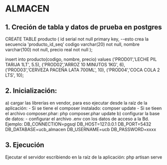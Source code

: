 # ALMACEN

## 1. Creción de tabla y datos de prueba en postgres
CREATE TABLE producto (
	id serial not null primary key, --esto crea la secuencia 'producto_id_seq'
	codigo varchar(20) not null,
	nombre varchar(100) not null,
	precio real not null
);

insert into producto(codigo, nombre, precio) values
('PROD01','LECHE PIL TARIJA 1LT', 5.5),
('PROD02','ARROZ 10 MINUTOS 1KG', 6),
('PROD03','CERVEZA PACEÑA LATA 700ML', 10),
('PROD04','COCA COLA 2 LTS', 10);

## 2. Inicialización:
  a) cargar las librerías en vendor, para eso ejecutar desde la raíz de la aplicación:
    - Si se tiene el composer instalado: compser update
    - Si se tieen el archivo composer.phar: php composer.phar update
  b) configurar la base de datos:
    - configurar el archivo .env con los datos de acceso a la Bd. Ejemplo:
      DB_CONNECTION=pgsql
      DB_HOST=127.0.0.1
      DB_PORT=5432
      DB_DATABASE=ucb_almacen
      DB_USERNAME=ucb
      DB_PASSWORD=xxxx

## 3. Ejecución
Ejecutar el servidor escribiendo en la raíz de la aplicación:
  php artisan serve
